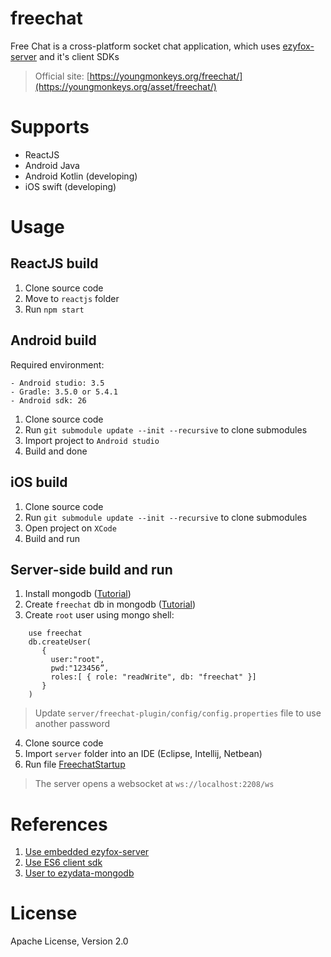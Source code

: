 # freechat
Free Chat is a cross-platform socket chat application, which uses [ezyfox-server](https://github.com/youngmonkeys/ezyfox-server) and it's client SDKs

> Official site: [https://youngmonkeys.org/freechat/](https://youngmonkeys.org/asset/freechat/)

# Supports

- ReactJS
- Android Java
- Android Kotlin (developing)
- iOS swift (developing)

# Usage

## ReactJS build
 
1. Clone source code
2. Move to ```reactjs``` folder
3. Run ```npm start```
 
## Android build
 
 Required environment:
 
 ```
 - Android studio: 3.5
 - Gradle: 3.5.0 or 5.4.1
 - Android sdk: 26
 ```
 
1. Clone source code
2. Run ```git submodule update --init --recursive``` to clone submodules
3. Import project to ```Android studio```
4. Build and done

## iOS build

1. Clone source code
2. Run ```git submodule update --init --recursive``` to clone submodules
3. Open project on ```XCode```
4. Build and run

## Server-side build and run

1. Install mongodb ([Tutorial](https://docs.mongodb.com/manual/administration/install-community/))
2. Create `freechat` db in mongodb ([Tutorial](https://www.mongodb.com/basics/create-database))
3. Create `root` user using mongo shell:
```
	use freechat
	db.createUser(
	   {
	     user:"root",
	     pwd:"123456”,
	     roles:[ { role: "readWrite", db: "freechat" }]
	   }
	)
```
> Update `server/freechat-plugin/config/config.properties` file to use another password
4. Clone source code
5. Import ```server``` folder into an IDE (Eclipse, Intellij, Netbean)
6. Run file [FreechatStartup](https://github.com/youngmonkeys/freechat/blob/master/server/freechat-startup/src/main/java/com/tvd12/freechat/FreechatStartup.java)
> The server opens a websocket at `ws://localhost:2208/ws`

# References
1. [Use embedded ezyfox-server](https://youngmonkeys.org/use-embedded-server/)
2. [Use ES6 client sdk](https://youngmonkeys.org/ezyfox-es6-client-sdk/)
3. [User to ezydata-mongodb](https://youngmonkeys.org/introduce-to-ezymongo/)

# License

Apache License, Version 2.0
